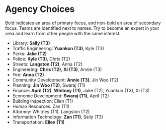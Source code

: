 # Agency Choices

Bold indicates an area of primary focus, and non-bold an area of secondary focus.  Teams are identified next to names.  Try to become an expert in your area and learn from other people with the same interest.

* Library: **Sally (T3)**
* Traffic Engineering: **Yuankun (T3)**, Kyle (T3)
* Parks: **Jake (T2)**
* Police: **Kyle (T3)**, Chris (T2)
* Streets: **Langston (T2)**, Anna (T2)
* Engineering: **Chris (T2)**, **Xi (T3)**, Annie (T3)
* Fire: **Anna (T2)**
* Community Development: **Annie (T3)**, Jin Woo (T2)
* Planning: **Jin Woo (T2)**, Swaraj (T1)
* Finance: **April (T2)**, **Whitney (T1)**, Jake (T2), Yuankun (T3), Xi (T3)
* Economic Development: **Swaraj (T1)**, April (T2)
* Building Inspection: Ellen (T1)
* Human Resources: Zan (T1)
* Attorney: Whitney (T1), Langston (T2)
* Information Technology: **Zan (T1)**, Sally (T3)
* Transportation: **Ellen (T1)**
